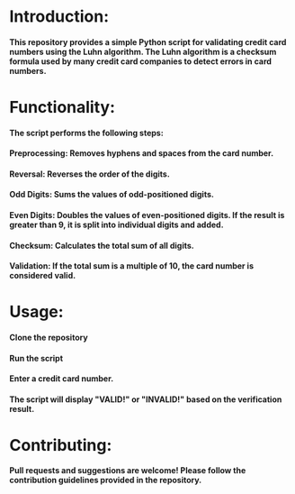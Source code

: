 # Introduction:

#### This repository provides a simple Python script for validating credit card numbers using the Luhn algorithm. The Luhn algorithm is a checksum formula used by many credit card companies to detect errors in card numbers.

# Functionality:

#### The script performs the following steps:

#### Preprocessing: Removes hyphens and spaces from the card number.
#### Reversal: Reverses the order of the digits.
#### Odd Digits: Sums the values of odd-positioned digits.
#### Even Digits: Doubles the values of even-positioned digits. If the result is greater than 9, it is split into individual digits and added.
#### Checksum: Calculates the total sum of all digits.
#### Validation: If the total sum is a multiple of 10, the card number is considered valid.

# Usage:

#### Clone the repository
#### Run the script
#### Enter a credit card number.
#### The script will display "VALID!" or "INVALID!" based on the verification result.

# Contributing:

#### Pull requests and suggestions are welcome! Please follow the contribution guidelines provided in the repository.
